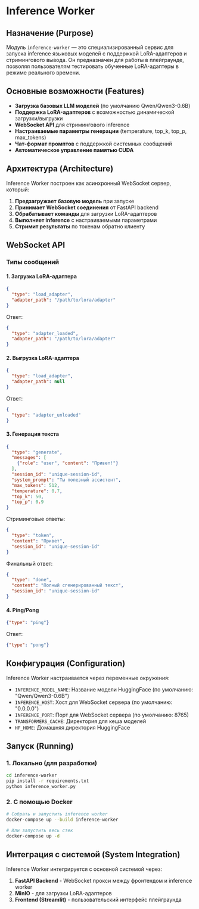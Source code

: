 # Inference Worker

## Назначение (Purpose)

Модуль `inference-worker` — это специализированный сервис для запуска inference языковых моделей с поддержкой LoRA-адаптеров и стримингового вывода. Он предназначен для работы в плейграунде, позволяя пользователям тестировать обученные LoRA-адаптеры в режиме реального времени.

## Основные возможности (Features)

- **Загрузка базовых LLM моделей** (по умолчанию Qwen/Qwen3-0.6B)
- **Поддержка LoRA-адаптеров** с возможностью динамической загрузки/выгрузки
- **WebSocket API** для стримингового inference
- **Настраиваемые параметры генерации** (temperature, top_k, top_p, max_tokens)
- **Чат-формат промптов** с поддержкой системных сообщений
- **Автоматическое управление памятью CUDA**

## Архитектура (Architecture)

Inference Worker построен как асинхронный WebSocket сервер, который:

1. **Предзагружает базовую модель** при запуске
2. **Принимает WebSocket соединения** от FastAPI backend
3. **Обрабатывает команды** для загрузки LoRA-адаптеров
4. **Выполняет inference** с настраиваемыми параметрами
5. **Стримит результаты** по токенам обратно клиенту

## WebSocket API

### Типы сообщений

#### 1. Загрузка LoRA-адаптера
```json
{
  "type": "load_adapter",
  "adapter_path": "/path/to/lora/adapter"
}
```

Ответ:
```json
{
  "type": "adapter_loaded", 
  "adapter_path": "/path/to/lora/adapter"
}
```

#### 2. Выгрузка LoRA-адаптера
```json
{
  "type": "load_adapter",
  "adapter_path": null
}
```

Ответ:
```json
{
  "type": "adapter_unloaded"
}
```

#### 3. Генерация текста
```json
{
  "type": "generate",
  "messages": [
    {"role": "user", "content": "Привет!"}
  ],
  "session_id": "unique-session-id",
  "system_prompt": "Ты полезный ассистент",
  "max_tokens": 512,
  "temperature": 0.7,
  "top_k": 50,
  "top_p": 0.9
}
```

Стриминговые ответы:
```json
{
  "type": "token",
  "content": "Привет",
  "session_id": "unique-session-id"
}
```

Финальный ответ:
```json
{
  "type": "done",
  "content": "Полный сгенерированный текст",
  "session_id": "unique-session-id"
}
```

#### 4. Ping/Pong
```json
{"type": "ping"}
```

Ответ:
```json
{"type": "pong"}
```

## Конфигурация (Configuration)

Inference Worker настраивается через переменные окружения:

- `INFERENCE_MODEL_NAME`: Название модели HuggingFace (по умолчанию: "Qwen/Qwen3-0.6B")
- `INFERENCE_HOST`: Хост для WebSocket сервера (по умолчанию: "0.0.0.0")
- `INFERENCE_PORT`: Порт для WebSocket сервера (по умолчанию: 8765)
- `TRANSFORMERS_CACHE`: Директория для кеша моделей
- `HF_HOME`: Домашняя директория HuggingFace

## Запуск (Running)

### 1. Локально (для разработки)

```bash
cd inference-worker
pip install -r requirements.txt
python inference_worker.py
```

### 2. С помощью Docker

```bash
# Собрать и запустить inference worker
docker-compose up --build inference-worker

# Или запустить весь стек
docker-compose up -d
```

## Интеграция с системой (System Integration)

Inference Worker интегрируется с основной системой через:

1. **FastAPI Backend** - WebSocket прокси между фронтендом и inference worker
2. **MinIO** - для загрузки LoRA-адаптеров
3. **Frontend (Streamlit)** - пользовательский интерфейс плейграунда